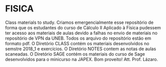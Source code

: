 # FISICA
Class materials to study.
Criamos emergencialmente esse repositório de forma que os estudantes do curso de Cálculo II Aplicado à Física 
pudessem ter acesso aos materiais de aulas devido a falhas no envio de materiais no repositório de VPN da UNEB.
Todos os arquivo do repositório estão em formato pdf.
O Diretório CLASS contém os materiais desenvolvidos no semstre 2018_1 e exercícios.
O Diretório NOTES contem as notas de aulas scaneadas.
O Diretório SAGE contém os materiais do curso de Sage desenvolvidos para o minicurso na JAPEX.
Bom proveito!
Att.
Prof. Lázaro.
